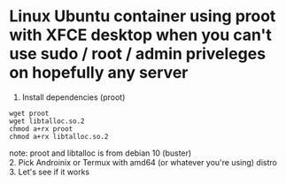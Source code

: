 # Linux Ubuntu container using proot with XFCE desktop when you can't use sudo / root / admin priveleges on hopefully any server

1. Install dependencies (proot)
```
wget proot
wget libtalloc.so.2
chmod a+rx proot
chmod a+rx libtalloc.so.2
```
note: proot and libtalloc is from debian 10 (buster)  
2. Pick Androinix or Termux with amd64 (or whatever you're using) distro  
3. Let's see if it works
